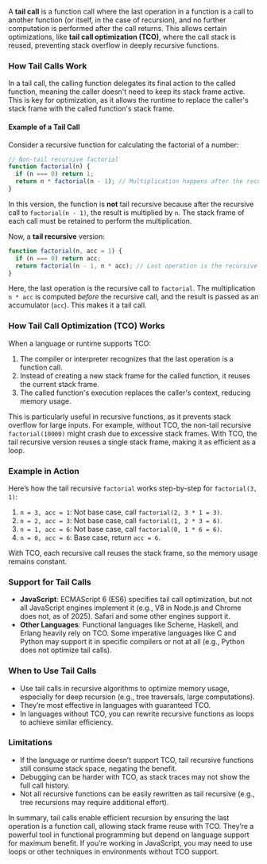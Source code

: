 A **tail call** is a function call where the last operation in a function is a call to another function (or itself, in the case of recursion), and no further computation is performed after the call returns. This allows certain optimizations, like **tail call optimization (TCO)**, where the call stack is reused, preventing stack overflow in deeply recursive functions.

### How Tail Calls Work
In a tail call, the calling function delegates its final action to the called function, meaning the caller doesn't need to keep its stack frame active. This is key for optimization, as it allows the runtime to replace the caller's stack frame with the called function's stack frame.

#### Example of a Tail Call
Consider a recursive function for calculating the factorial of a number:

```javascript
// Non-tail recursive factorial
function factorial(n) {
  if (n === 0) return 1;
  return n * factorial(n - 1); // Multiplication happens after the recursive call
}
```

In this version, the function is **not** tail recursive because after the recursive call to `factorial(n - 1)`, the result is multiplied by `n`. The stack frame of each call must be retained to perform the multiplication.

Now, a **tail recursive** version:

```javascript
function factorial(n, acc = 1) {
  if (n === 0) return acc;
  return factorial(n - 1, n * acc); // Last operation is the recursive call
}
```

Here, the last operation is the recursive call to `factorial`. The multiplication `n * acc` is computed *before* the recursive call, and the result is passed as an accumulator (`acc`). This makes it a tail call.

### How Tail Call Optimization (TCO) Works
When a language or runtime supports TCO:
1. The compiler or interpreter recognizes that the last operation is a function call.
2. Instead of creating a new stack frame for the called function, it reuses the current stack frame.
3. The called function's execution replaces the caller's context, reducing memory usage.

This is particularly useful in recursive functions, as it prevents stack overflow for large inputs. For example, without TCO, the non-tail recursive `factorial(10000)` might crash due to excessive stack frames. With TCO, the tail recursive version reuses a single stack frame, making it as efficient as a loop.

### Example in Action
Here’s how the tail recursive `factorial` works step-by-step for `factorial(3, 1)`:
1. `n = 3, acc = 1`: Not base case, call `factorial(2, 3 * 1 = 3)`.
2. `n = 2, acc = 3`: Not base case, call `factorial(1, 2 * 3 = 6)`.
3. `n = 1, acc = 6`: Not base case, call `factorial(0, 1 * 6 = 6)`.
4. `n = 0, acc = 6`: Base case, return `acc = 6`.

With TCO, each recursive call reuses the stack frame, so the memory usage remains constant.

### Support for Tail Calls
- **JavaScript**: ECMAScript 6 (ES6) specifies tail call optimization, but not all JavaScript engines implement it (e.g., V8 in Node.js and Chrome does not, as of 2025). Safari and some other engines support it.
- **Other Languages**: Functional languages like Scheme, Haskell, and Erlang heavily rely on TCO. Some imperative languages like C and Python may support it in specific compilers or not at all (e.g., Python does not optimize tail calls).

### When to Use Tail Calls
- Use tail calls in recursive algorithms to optimize memory usage, especially for deep recursion (e.g., tree traversals, large computations).
- They’re most effective in languages with guaranteed TCO.
- In languages without TCO, you can rewrite recursive functions as loops to achieve similar efficiency.

### Limitations
- If the language or runtime doesn’t support TCO, tail recursive functions still consume stack space, negating the benefit.
- Debugging can be harder with TCO, as stack traces may not show the full call history.
- Not all recursive functions can be easily rewritten as tail recursive (e.g., tree recursions may require additional effort).

In summary, tail calls enable efficient recursion by ensuring the last operation is a function call, allowing stack frame reuse with TCO. They’re a powerful tool in functional programming but depend on language support for maximum benefit. If you’re working in JavaScript, you may need to use loops or other techniques in environments without TCO support.